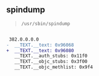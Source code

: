 ## spindump

> `/usr/sbin/spindump`

```diff

 382.0.0.0.0
-  __TEXT.__text: 0x96068
+  __TEXT.__text: 0x96080
   __TEXT.__auth_stubs: 0x11f0
   __TEXT.__objc_stubs: 0x3f00
   __TEXT.__objc_methlist: 0x9f4

```
